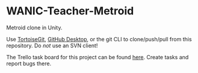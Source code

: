 # WANIC-Teacher-Metroid
Metroid clone in Unity.

Use [TortoiseGit](https://tortoisegit.org/), [GitHub Desktop](https://desktop.github.com/), or the git CLI to clone/push/pull from this repository. Do *not* use an SVN client!

The Trello task board for this project can be found [here](https://trello.com/b/5O3iGqa9/metroid-game-tasks). Create tasks and report bugs there.
